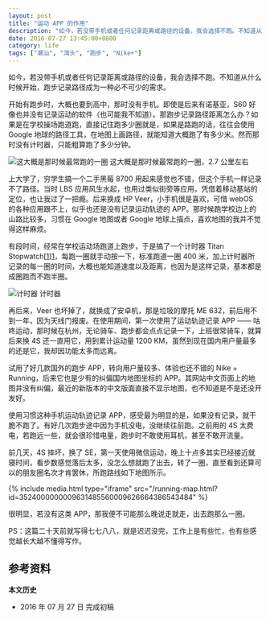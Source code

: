 ```yaml
---
layout: post
title: "运动 APP 的作用"
description: "如今，若没带手机或者任何记录距离或路径的设备，我会选择不跑。不知道从什么时候开始，跑步记录路径成为一种必不可少的需求。"
date: 2016-07-27 13:45:00+0800
category: life
tags: ["潮汕", "湾头", "跑步", "Nike+"]
---
```


如今，若没带手机或者任何记录距离或路径的设备，我会选择不跑。不知道从什么时候开始，跑步记录路径成为一种必不可少的需求。

开始有跑步时，大概也要到高中，那时没有手机。即使是后来有诺基亚，S60 好像也并没有记录运动的软件（也可能我不知道）。那跑步记录路径距离怎么办？如果是在学校操场跑道跑，直接记住跑多少圈就是，如果是路跑的话，往往会使用 Google 地球的路径工具，在地图上画路径，就能知道大概跑了有多少米。然而那时没有计时器，只能粗算跑了多少分钟。

![这大概是那时候最常跑的一圈]({{site.IMG_PATH}}/the-influence-of-sports-apps-01.jpg_640)
这大概是那时候最常跑的一圈，2.7 公里左右

上大学了，穷学生搞一个二手黑莓 8700 用起来感觉也不错，但这个手机一样记录不了路径。当时 LBS 应用风生水起，也用过类似街旁等应用，凭借着移动基站的定位，也让我过了一把瘾。后来换成 HP Veer，小手机很是喜欢，可惜 webOS 的各种应用跟不上，似乎也还是没有记录运动轨迹的 APP。那时候跑学校边上的山路比较多，习惯在 Google 地图或者 Google 地球上描点，喜欢地图的我并不觉得这样麻烦。

有段时间，经常在学校运动场跑道上跑步，于是搞了一个计时器 Titan Stopwatch[[1]][1]，每跑一圈就手动按一下，标准跑道一圈 400 米，加上计时器所记录的每一圈的时间，大概也能知道速度以及距离，也因为是这样记录，基本都是成圈跑而不跑半圈。

![计时器]({{site.IMG_PATH}}/the-influence-of-sports-apps-02.png)
计时器

再后来，Veer 也坏掉了，就换成了安卓机，那是垃圾的摩托 ME 632，前后用不到一年，因为天线门报废。在使用期间，第一次使用了运动轨迹记录 APP —— 咕咚运动，那时候在杭州，无论骑车、跑步都会点点记录一下，上班很常骑车，就算后来换 4S 还一直用它，用到累计运动量 1200 KM，虽然到现在国内用户量最多的还是它，我却因功能太多而远离。

试用了好几款国外的跑步 APP，转向用户量较多、体验也还不错的 Nike + Running，后来它也是少有的纠偏国内地图坐标的 APP。其网站中文页面上的地图并没有纠偏，最近的新版本的中文版面直接不显示地图，也不知道是不是还没开发好。

使用习惯这种手机运动轨迹记录 APP，感受最为明显的是，如果没有记录，就干脆不跑了。有好几次跑步途中因为手机没电，没继续往前跑。之前用的 4S 太费电，若跑远一些，就会很珍惜电量，跑步时不敢使用耳机，甚至不敢开流量。

前几天，4S 摔坏，换了 SE，第一天使用微信运动，晚上十点多其实已经接近就寝时间，看步数感觉落后太多，没怎么想就跑了出去，转了一圈，直至看到还算可以的朋友圈名次才肯罢休，所跑路线如下地图所示。

{% include media.html type="iframe" src="/running-map.html?id=3524000000009631485560009626664386543484" %}

很明显，若没有这类 APP，那我便不可能那么晚说走就走，出去跑那么一圈。

PS：这篇二十天前就写得七七八八，就是迟迟没完，工作上是有些忙，也有些感觉越长大越不懂得写作。

## 参考资料

[1]: http://www.webosnation.com/prestop "preStop - webOS Nation"


**本文历史**

* 2016 年 07 月 27 日 完成初稿
